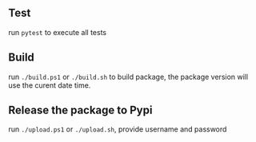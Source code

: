 
## Test
run `pytest` to execute all tests

## Build
run `./build.ps1` or `./build.sh` to build package, the package version will use the curent date time.

## Release the package to Pypi
run `./upload.ps1` or `./upload.sh`, provide username and password